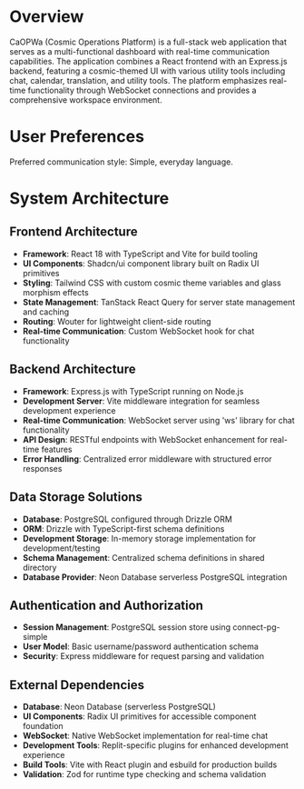 # Overview

CaOPWa (Cosmic Operations Platform) is a full-stack web application that serves as a multi-functional dashboard with real-time communication capabilities. The application combines a React frontend with an Express.js backend, featuring a cosmic-themed UI with various utility tools including chat, calendar, translation, and utility tools. The platform emphasizes real-time functionality through WebSocket connections and provides a comprehensive workspace environment.

# User Preferences

Preferred communication style: Simple, everyday language.

# System Architecture

## Frontend Architecture
- **Framework**: React 18 with TypeScript and Vite for build tooling
- **UI Components**: Shadcn/ui component library built on Radix UI primitives
- **Styling**: Tailwind CSS with custom cosmic theme variables and glass morphism effects
- **State Management**: TanStack React Query for server state management and caching
- **Routing**: Wouter for lightweight client-side routing
- **Real-time Communication**: Custom WebSocket hook for chat functionality

## Backend Architecture
- **Framework**: Express.js with TypeScript running on Node.js
- **Development Server**: Vite middleware integration for seamless development experience
- **Real-time Communication**: WebSocket server using 'ws' library for chat functionality
- **API Design**: RESTful endpoints with WebSocket enhancement for real-time features
- **Error Handling**: Centralized error middleware with structured error responses

## Data Storage Solutions
- **Database**: PostgreSQL configured through Drizzle ORM
- **ORM**: Drizzle with TypeScript-first schema definitions
- **Development Storage**: In-memory storage implementation for development/testing
- **Schema Management**: Centralized schema definitions in shared directory
- **Database Provider**: Neon Database serverless PostgreSQL integration

## Authentication and Authorization
- **Session Management**: PostgreSQL session store using connect-pg-simple
- **User Model**: Basic username/password authentication schema
- **Security**: Express middleware for request parsing and validation

## External Dependencies
- **Database**: Neon Database (serverless PostgreSQL)
- **UI Components**: Radix UI primitives for accessible component foundation
- **WebSocket**: Native WebSocket implementation for real-time chat
- **Development Tools**: Replit-specific plugins for enhanced development experience
- **Build Tools**: Vite with React plugin and esbuild for production builds
- **Validation**: Zod for runtime type checking and schema validation